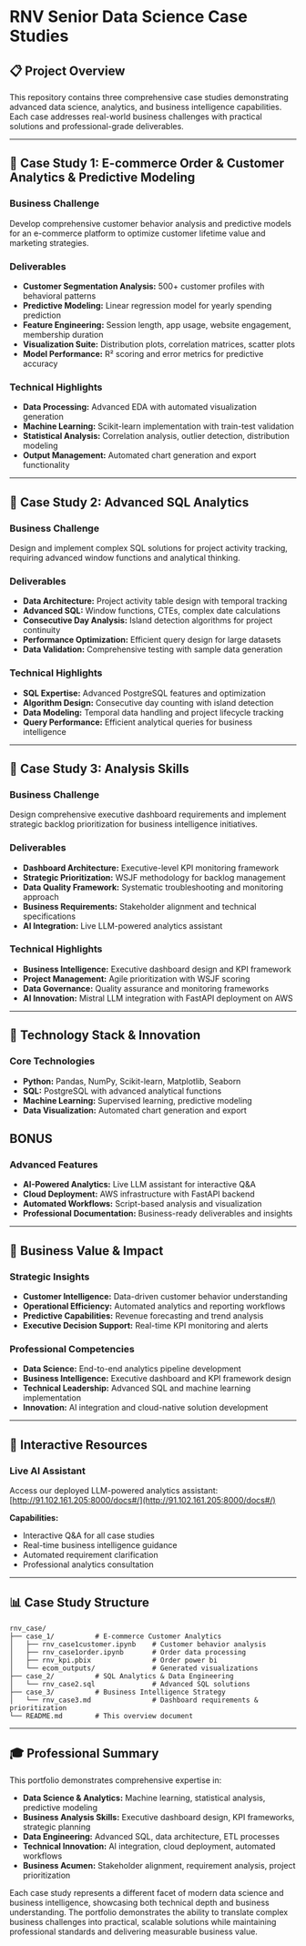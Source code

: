 # RNV Senior Data Science Case Studies

## 📋 Project Overview

This repository contains three comprehensive case studies demonstrating advanced data science, analytics, and business intelligence capabilities. Each case addresses real-world business challenges with practical solutions and professional-grade deliverables.

---

## 🎯 Case Study 1: E-commerce Order & Customer Analytics & Predictive Modeling

### **Business Challenge**
Develop comprehensive customer behavior analysis and predictive models for an e-commerce platform to optimize customer lifetime value and marketing strategies.

### **Deliverables**
- **Customer Segmentation Analysis:** 500+ customer profiles with behavioral patterns
- **Predictive Modeling:** Linear regression model for yearly spending prediction
- **Feature Engineering:** Session length, app usage, website engagement, membership duration
- **Visualization Suite:** Distribution plots, correlation matrices, scatter plots
- **Model Performance:** R² scoring and error metrics for predictive accuracy

### **Technical Highlights**
- **Data Processing:** Advanced EDA with automated visualization generation
- **Machine Learning:** Scikit-learn implementation with train-test validation
- **Statistical Analysis:** Correlation analysis, outlier detection, distribution modeling
- **Output Management:** Automated chart generation and export functionality

---

## 🎯 Case Study 2: Advanced SQL Analytics

### **Business Challenge**
Design and implement complex SQL solutions for project activity tracking, requiring advanced window functions and analytical thinking.

### **Deliverables**
- **Data Architecture:** Project activity table design with temporal tracking
- **Advanced SQL:** Window functions, CTEs, complex date calculations
- **Consecutive Day Analysis:** Island detection algorithms for project continuity
- **Performance Optimization:** Efficient query design for large datasets
- **Data Validation:** Comprehensive testing with sample data generation

### **Technical Highlights**
- **SQL Expertise:** Advanced PostgreSQL features and optimization
- **Algorithm Design:** Consecutive day counting with island detection
- **Data Modeling:** Temporal data handling and project lifecycle tracking
- **Query Performance:** Efficient analytical queries for business intelligence

---

## 🎯 Case Study 3: Analysis Skills

### **Business Challenge**
Design comprehensive executive dashboard requirements and implement strategic backlog prioritization for business intelligence initiatives.

### **Deliverables**
- **Dashboard Architecture:** Executive-level KPI monitoring framework
- **Strategic Prioritization:** WSJF methodology for backlog management
- **Data Quality Framework:** Systematic troubleshooting and monitoring approach
- **Business Requirements:** Stakeholder alignment and technical specifications
- **AI Integration:** Live LLM-powered analytics assistant

### **Technical Highlights**
- **Business Intelligence:** Executive dashboard design and KPI framework
- **Project Management:** Agile prioritization with WSJF scoring
- **Data Governance:** Quality assurance and monitoring frameworks
- **AI Innovation:** Mistral LLM integration with FastAPI deployment on AWS

---

## 🚀 Technology Stack & Innovation

### **Core Technologies**
- **Python:** Pandas, NumPy, Scikit-learn, Matplotlib, Seaborn
- **SQL:** PostgreSQL with advanced analytical functions
- **Machine Learning:** Supervised learning, predictive modeling
- **Data Visualization:** Automated chart generation and export


## **BONUS**
### **Advanced Features**
- **AI-Powered Analytics:** Live LLM assistant for interactive Q&A
- **Cloud Deployment:** AWS infrastructure with FastAPI backend
- **Automated Workflows:** Script-based analysis and visualization
- **Professional Documentation:** Business-ready deliverables and insights

---

## 💼 Business Value & Impact

### **Strategic Insights**
- **Customer Intelligence:** Data-driven customer behavior understanding
- **Operational Efficiency:** Automated analytics and reporting workflows
- **Predictive Capabilities:** Revenue forecasting and trend analysis
- **Executive Decision Support:** Real-time KPI monitoring and alerts

### **Professional Competencies**
- **Data Science:** End-to-end analytics pipeline development
- **Business Intelligence:** Executive dashboard and KPI framework design
- **Technical Leadership:** Advanced SQL and machine learning implementation
- **Innovation:** AI integration and cloud-native solution development

---

## 🔗 Interactive Resources

### **Live AI Assistant**
Access our deployed LLM-powered analytics assistant: [http://91.102.161.205:8000/docs#/](http://91.102.161.205:8000/docs#/)

**Capabilities:**
- Interactive Q&A for all case studies
- Real-time business intelligence guidance
- Automated requirement clarification
- Professional analytics consultation

---

## 📊 Case Study Structure

```
rnv_case/
├── case_1/          # E-commerce Customer Analytics
│   ├── rnv_case1customer.ipynb    # Customer behavior analysis
│   ├── rnv_case1order.ipynb       # Order data processing
│   ├── rnv_kpi.pbix               # Order power bi
│   └── ecom_outputs/              # Generated visualizations
├── case_2/          # SQL Analytics & Data Engineering
│   └── rnv_case2.sql              # Advanced SQL solutions
├── case_3/          # Business Intelligence Strategy
│   └── rnv_case3.md               # Dashboard requirements & prioritization
└── README.md        # This overview document
```

---

## 🎓 Professional Summary

This portfolio demonstrates comprehensive expertise in:
- **Data Science & Analytics:** Machine learning, statistical analysis, predictive modeling
- **Business Analysis Skills:** Executive dashboard design, KPI frameworks, strategic planning
- **Data Engineering:** Advanced SQL, data architecture, ETL processes
- **Technical Innovation:** AI integration, cloud deployment, automated workflows
- **Business Acumen:** Stakeholder alignment, requirement analysis, project prioritization

Each case study represents a different facet of modern data science and business intelligence, showcasing both technical depth and business understanding. The portfolio demonstrates the ability to translate complex business challenges into practical, scalable solutions while maintaining professional standards and delivering measurable business value.
